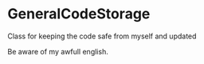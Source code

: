 # GeneralCodeStorage
Class for keeping the code safe from myself and updated

Be aware of my awfull english.
